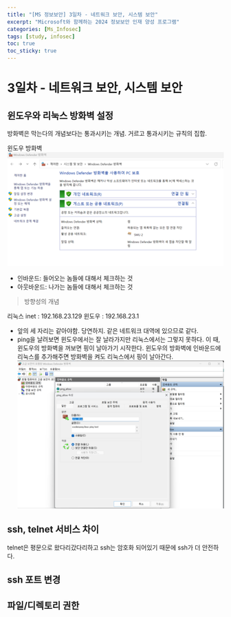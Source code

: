 ```yaml
---
title: "[MS 정보보안] 3일차 - 네트워크 보안, 시스템 보안"
excerpt: "Microsoft와 함께하는 2024 정보보안 인재 양성 프로그램"
categories: [Ms_Infosec]
tags: [study, infosec]
toc: true
toc_sticky: true
---
```


# 3일차 - 네트워크 보안, 시스템 보안

## 윈도우와 리눅스 방화벽 설정

방화벽은 막는다의 개념보다는 통과시키는 개념. 거르고 통과시키는 규칙의 집합. 

윈도우 방화벽
![fail to bring image](/assets/Image/ms_infosec/day3_5.png)

+ 인바운드: 들어오는 놈들에 대해서 체크하는 것
+ 아웃바운드: 나가는 놈들에 대해서 체크하는 것
> 방향성의 개념  

리눅스 inet : 192.168.23.129
윈도우 : 192.168.23.1
- 앞의 세 자리는 같아야함. 당연하지. 같은 네트워크 대역에 있으므로 같다. 
- ping을 날려보면 윈도우에서는 잘 날라가지만 리눅스에서는 그렇지 못하다. 이 때, 윈도우의 방화벽을 꺼보면 핑이 날아가기 시작한다. 윈도우의 방화벽에 인바운드에 리눅스를 추가해주면 방화벽을 켜도 리눅스에서 핑이 날아간다.  
    ![fail to bring image](/assets/Image/ms_infosec/day3_6.png)


## ssh, telnet 서비스 차이

telnet은 평문으로 왔다리갔다리하고 ssh는 암호화 되어있기 때문에 ssh가 더 안전하다. 

## ssh 포트 변경

## 파일/디렉토리 권한
